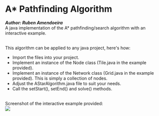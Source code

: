 # A* Pathfinding Algorithm
***Author: Ruben Amendoeira***<br>
A java implementation of the A* pathfinding/search algorithm with an interactive example.<br><br>


This algorithm can be applied to any java project, here's how:

- Import the files into your project.
- Implement an instance of the Node class (Tile.java in the example provided).
- Implement an instance of the Network class (Grid.java in the example provided). This is simply a collection of nodes.
- Adjust the AStarAlgorithm.java file to suit your needs.
- Call the setStart(), setEnd() and solve() methods.<br><br>



Screenshot of the interactive example provided:<br>
![](https://github.com/psikoi/AStar-Pathfinding/blob/master/images/8f3037659be6497cc324a27e2c0c8ef4.png)
